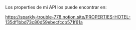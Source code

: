 Los properties de mi API los puede encontrar en:

https://sparkly-trouble-778.notion.site/PROPERTIES-HOTEL-135df1bbd73c80d59ebecfccb571f61a
